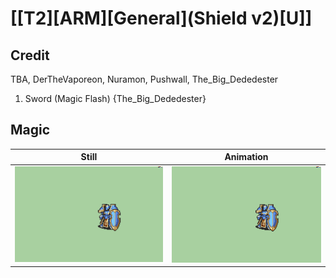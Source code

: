 # [\[T2\]\[ARM\]\[General\]\(Shield v2\)\[U\]]

## Credit

TBA, DerTheVaporeon, Nuramon, Pushwall, The_Big_Dededester

1. Sword (Magic Flash) {The_Big_Dededester}
	
## Magic

| Still | Animation |
| :---: | :-------: |
| ![Magic still](./Magic_000.png) | ![Magic animation](./Magic.gif) |
